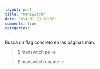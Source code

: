 ```yaml
---
layout: post
title: "manswitch"
date: 2014-01-29 18:32
comments: true
categories: 
---
```

Busca un flag concreto en las páginas man.

>$ manswitch ps -a

>$ manswitch uname -r

